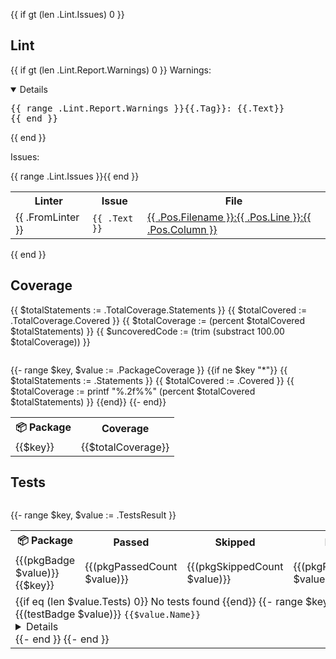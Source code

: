 {{ if gt (len .Lint.Issues) 0 }}
## Lint
{{ if gt (len .Lint.Report.Warnings) 0 }}
Warnings: 
<details open>
<pre>{{ range .Lint.Report.Warnings }}{{.Tag}}: {{.Text}}
{{ end }} 
</pre>
</details>
{{ end }}


Issues:
<table>
    <tr>
        <th>Linter</th>
        <th>Issue</th>
        <th>File</th> 
    </tr>
    {{ range .Lint.Issues }}<tr>
        <td>{{ .FromLinter }}</td>
        <td><code>{{ .Text }}</code></td>
        <td>
          <a href="{{ (link .Pos.Filename .Pos.Line) }}">
            {{ .Pos.Filename }}:{{ .Pos.Line }}:{{ .Pos.Column }}
          </a>
        </td>
</tr>{{ end }}
</table>
{{ end }}


## Coverage
{{ $totalStatements := .TotalCoverage.Statements }}
{{ $totalCovered := .TotalCoverage.Covered }}
{{ $totalCoverage := (percent $totalCovered $totalStatements) }}
{{ $uncoveredCode := (trim (substract 100.00 $totalCoverage)) }}
```{{(coverPie .TotalCoverage)}}
```

<table>
<tr>
    <th>📦 Package</th>
    <th>Coverage</th> 
</tr>
{{- range $key, $value := .PackageCoverage }}
{{if ne $key "*"}}
<tr>
    <td>{{$key}}</td>
{{ $totalStatements := .Statements }}
{{ $totalCovered := .Covered }}
{{ $totalCoverage := printf "%.2f%%" (percent $totalCovered $totalStatements) }}
<td>{{$totalCoverage}}</td>
</tr> 
{{end}}
{{- end}}
</table>

## Tests
```{{(testPie .TestsResult)}}
```
<table>
    <tr>
        <th>📦 Package</th>
        <th>Passed</th>
        <th>Skipped</th>
        <th>Failed</th>
        <th>Duration</th>
    </tr>
{{- range $key, $value := .TestsResult }}
    <tr>
    <td>{{(pkgBadge $value)}} {{$key}}</td>
    <td>{{(pkgPassedCount $value)}}</td>
    <td>{{(pkgSkippedCount $value)}}</td>
    <td>{{(pkgPassedCount $value)}}</td>
    <td>{{.Elapsed}}</td>
    </tr>
    <tr>
    <td colspan="5">{{if eq (len $value.Tests) 0}}
No tests found
{{end}}
{{- range $key, $value := .Tests }}
        {{(testBadge $value)}} <code>{{$value.Name}}</code>
<details {{(detailOpened $value.Output)}}><pre><code>{{(testOutput $value)}}
</code></pre></details>
{{- end }}
{{- end }}
    </td>
    </tr>

</table> 